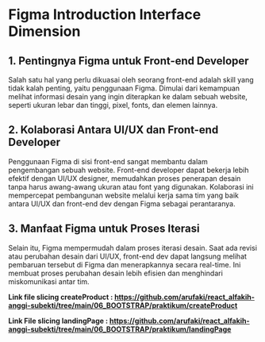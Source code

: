 # Figma Introduction Interface Dimension

## 1. Pentingnya Figma untuk Front-end Developer

Salah satu hal yang perlu dikuasai oleh seorang front-end adalah skill yang tidak kalah penting, yaitu penggunaan Figma. Dimulai dari kemampuan melihat informasi desain yang ingin diterapkan ke dalam sebuah website, seperti ukuran lebar dan tinggi, pixel, fonts, dan elemen lainnya.

## 2. Kolaborasi Antara UI/UX dan Front-end Developer

Penggunaan Figma di sisi front-end sangat membantu dalam pengembangan sebuah website. Front-end developer dapat bekerja lebih efektif dengan UI/UX designer, memudahkan proses penerapan desain tanpa harus awang-awang ukuran atau font yang digunakan. Kolaborasi ini mempercepat pembangunan website melalui kerja sama tim yang baik antara UI/UX dan front-end dev dengan Figma sebagai perantaranya.

## 3. Manfaat Figma untuk Proses Iterasi

Selain itu, Figma mempermudah dalam proses iterasi desain. Saat ada revisi atau perubahan desain dari UI/UX, front-end dev dapat langsung melihat pembaruan tersebut di Figma dan menerapkannya secara real-time. Ini membuat proses perubahan desain lebih efisien dan menghindari miskomunikasi antar tim.

**Link file slicing createProduct : https://github.com/arufaki/react_alfakih-anggi-subekti/tree/main/06_BOOTSTRAP/praktikum/createProduct**

**Link File slicing landingPage : https://github.com/arufaki/react_alfakih-anggi-subekti/tree/main/06_BOOTSTRAP/praktikum/landingPage**
